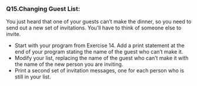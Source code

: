<p><h3><strong>Q15.Changing Guest List: </strong></h3> You just heard that one of your guests can’t make the dinner, so you need to send out a new set of invitations. You’ll have to think of someone else to invite.<ul>
<li> Start with your program from Exercise 14. Add a print statement at the end of your program stating the name of the guest who can’t make it.</li>
<li> Modify your list, replacing the name of the guest who can’t make it with the name of the new person you are inviting.</li>
<li> Print a second set of invitation messages, one for each person who is still in your list.</li>
</ul>
</p>
